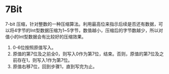 # 7Bit

7-bit 压缩，针对整数的一种压缩算法。利用最高位来指示后续是否还有数据，可以将4字节的Int型数据压缩为1~5字节，数值越小，压缩后的字节数越少，所以对值小的Int型数据会有比较好的压缩效果。

1. 0-6位按照原值写入。
2. 原值的第7位及之前全0，则写入0作为第7位，结束。否则，原值的第7位及之前存在1，则写入1作为第7位。
3. 原值右移7位，回到步骤1，直到写完为止。